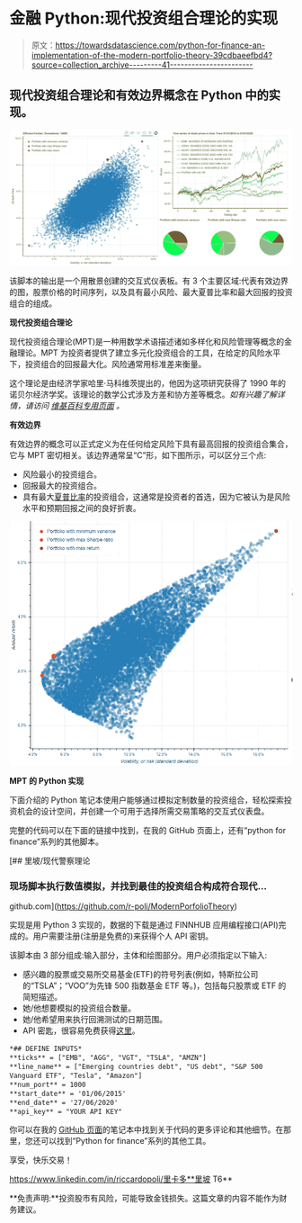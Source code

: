 # 金融 Python:现代投资组合理论的实现

> 原文：<https://towardsdatascience.com/python-for-finance-an-implementation-of-the-modern-portfolio-theory-39cdbaeefbd4?source=collection_archive---------41----------------------->

## 现代投资组合理论和有效边界概念在 Python 中的实现。

![](img/33a68920ec1ebeb775be9ec8faa10c7a.png)

该脚本的输出是一个用散景创建的交互式仪表板。有 3 个主要区域:代表有效边界的图，股票价格的时间序列，以及具有最小风险、最大夏普比率和最大回报的投资组合的组成。

**现代投资组合理论**

现代投资组合理论(MPT)是一种用数学术语描述诸如多样化和风险管理等概念的金融理论。MPT 为投资者提供了建立多元化投资组合的工具，在给定的风险水平下，投资组合的回报最大化。风险通常用标准差来衡量。

这个理论是由经济学家哈里·马科维茨提出的，他因为这项研究获得了 1990 年的诺贝尔经济学奖。该理论的数学公式涉及方差和协方差等概念。*如有兴趣了解详情，请访问* [*维基百科专用页面*](https://en.wikipedia.org/wiki/Modern_portfolio_theory#:~:text=Modern%20portfolio%20theory.%20Modern%20portfolio%20theory%20%28MPT%29%2C%20or,is%20maximized%20for%20a%20given%20level%20of%20risk.) *。*

**有效边界**

有效边界的概念可以正式定义为在任何给定风险下具有最高回报的投资组合集合，它与 MPT 密切相关。该边界通常呈“C”形，如下图所示，可以区分三个点:

*   风险最小的投资组合。
*   回报最大的投资组合。
*   具有最大[夏普比率](https://en.wikipedia.org/wiki/Sharpe_ratio)的投资组合，这通常是投资者的首选，因为它被认为是风险水平和预期回报之间的良好折衷。

![](img/9a7161eb705607fc0244e8c42f99e241.png)

**MPT 的 Python 实现**

下面介绍的 Python 笔记本使用户能够通过模拟定制数量的投资组合，轻松探索投资机会的设计空间，并创建一个可用于选择所需交易策略的交互式仪表盘。

完整的代码可以在下面的链接中找到，在我的 GitHub 页面上，还有“python for finance”系列的其他脚本。

[](https://github.com/r-poli/ModernPorfolioTheory) [## 里坡/现代警察理论

### 现场脚本执行数值模拟，并找到最佳的投资组合构成符合现代…

github.com](https://github.com/r-poli/ModernPorfolioTheory) 

实现是用 Python 3 实现的，数据的下载是通过 FINNHUB 应用编程接口(API)完成的。用户需要注册(注册是免费的)来获得个人 API 密钥。

该脚本由 3 部分组成:输入部分，主体和绘图部分。用户必须指定以下输入:

*   感兴趣的股票或交易所交易基金(ETF)的符号列表(例如，特斯拉公司的“TSLA”；“VOO”为先锋 500 指数基金 ETF 等。)，包括每只股票或 ETF 的简短描述。
*   她/他想要模拟的投资组合数量。
*   她/他希望用来执行回溯测试的日期范围。
*   API 密匙，很容易免费获得[这里](https://rapidapi.com/Finnhub/api/finnhub-realtime-stock-price)。

```
*## DEFINE INPUTS*  
**ticks** = ["EMB", "AGG", "VGT", "TSLA", "AMZN"] 
**line_name** = ["Emerging countries debt", "US debt", "S&P 500 Vanguard ETF", "Tesla", "Amazon"] 
**num_port** = 1000 
**start_date** = '01/06/2015' 
**end_date** = '27/06/2020' 
**api_key** = "YOUR API KEY"
```

你可以在我的 [GitHub 页面](https://github.com/r-poli)的笔记本中找到关于代码的更多评论和其他细节。在那里，您还可以找到“Python for finance”系列的其他工具。

享受，快乐交易！

https://www.linkedin.com/in/riccardopoli/里卡多**里坡
T6**

**免责声明:**投资股市有风险，可能导致金钱损失。这篇文章的内容不能作为财务建议。